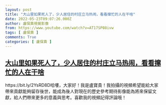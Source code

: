 ```yaml
---
layout: post
title: "大山里如果死人了，少人居住的村庄立马热闹，看看撺忙的人在干啥"
date: 2022-05-23T09:07:26.000Z
author: 盧保貴視覺影像
from: https://www.youtube.com/watch?v=AT17SP08ivw
tags: [ 盧保貴 ]
comments: True
categories: [ 盧保貴 ]
---
```

<!--1653296846000-->
[大山里如果死人了，少人居住的村庄立马热闹，看看撺忙的人在干啥](https://www.youtube.com/watch?v=AT17SP08ivw)
------

<div>
https://bit.ly/2YsRD8D哈嘍，大家好！我是盧寶貴！我拍攝的視頻希望能給大家帶來貢獻能夠留存後世，能成為後人對現在的歷史參考期待影像能為將來保留文獻，給人們帶來更多的意義與思考。喜歡我的視頻記得評論哦！
</div>

